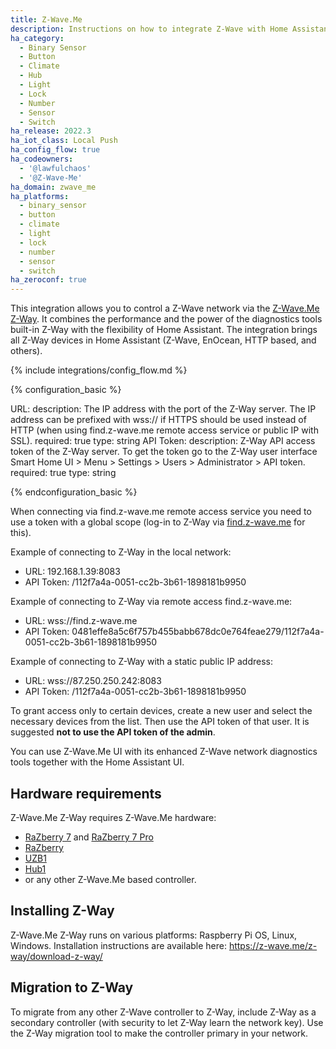 ```yaml
---
title: Z-Wave.Me
description: Instructions on how to integrate Z-Wave with Home Assistant via Z-Wave.Me Z-Way.
ha_category:
  - Binary Sensor
  - Button
  - Climate
  - Hub
  - Light
  - Lock
  - Number
  - Sensor
  - Switch
ha_release: 2022.3
ha_iot_class: Local Push
ha_config_flow: true
ha_codeowners:
  - '@lawfulchaos'
  - '@Z-Wave-Me'
ha_domain: zwave_me
ha_platforms:
  - binary_sensor
  - button
  - climate
  - light
  - lock
  - number
  - sensor
  - switch
ha_zeroconf: true
---
```


This integration allows you to control a Z-Wave network via the [Z-Wave.Me Z-Way](https://z-wave.me/z-way/). It combines the performance and the power of the diagnostics tools built-in Z-Way with the flexibility of Home Assistant. The integration brings all Z-Way devices in Home Assistant (Z-Wave, EnOcean, HTTP based, and others).

{% include integrations/config_flow.md %}

{% configuration_basic %}

URL:
  description: The IP address with the port of the Z-Way server. The IP address can be prefixed with wss:// if HTTPS should be used instead of HTTP (when using find.z-wave.me remote access service or public IP with SSL).
  required: true
  type: string
API Token:
  description: Z-Way API access token of the Z-Way server. To get the token go to the Z-Way user interface Smart Home UI > Menu > Settings > Users > Administrator > API token.
  required: true
  type: string

{% endconfiguration_basic %}

When connecting via find.z-wave.me remote access service you need to use a token with a global scope (log-in to Z-Way via [find.z-wave.me](https://find.z-wave.me) for this).

Example of connecting to Z-Way in the local network:
 - URL: 192.168.1.39:8083
 - API Token: /112f7a4a-0051-cc2b-3b61-1898181b9950

Example of connecting to Z-Way via remote access find.z-wave.me:
 - URL: wss://find.z-wave.me
 - API Token: 0481effe8a5c6f757b455babb678dc0e764feae279/112f7a4a-0051-cc2b-3b61-1898181b9950

 Example of connecting to Z-Way with a static public IP address:
 - URL: wss://87.250.250.242:8083
 - API Token: /112f7a4a-0051-cc2b-3b61-1898181b9950


<div class='note warning'>

  To grant access only to certain devices, create a new user and select the necessary devices from the list. Then use the API token of that user. It is suggested **not to use the API token of the admin**.

</div>


<div class='note warning'>

  You can use Z-Wave.Me UI with its enhanced Z-Wave network diagnostics tools together with the Home Assistant UI.

</div>

## Hardware requirements

Z-Wave.Me Z-Way requires Z-Wave.Me hardware:
 - [RaZberry 7](https://z-wave.me/products/razberry/) and [RaZberry 7 Pro](https://z-wave.me/products/razberry/)
 - [RaZberry](https://z-wave.me/products/razberry-old/)
 - [UZB1](https://z-wave.me/products/uzb/ )
 - [Hub1](https://z-wave.me/products/hub/)
 - or any other Z-Wave.Me based controller.

## Installing Z-Way

Z-Wave.Me Z-Way runs on various platforms: Raspberry Pi OS, Linux, Windows. Installation instructions are available here: https://z-wave.me/z-way/download-z-way/

## Migration to Z-Way

To migrate from any other Z-Wave controller to Z-Way, include Z-Way as a secondary controller (with security to let Z-Way learn the network key). Use the Z-Way migration tool to make the controller primary in your network.
